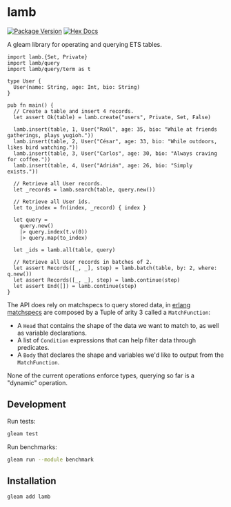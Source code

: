 # lamb

[![Package Version](https://img.shields.io/hexpm/v/lamb)](https://hex.pm/packages/lamb)
[![Hex Docs](https://img.shields.io/badge/hex-docs-ffaff3)](https://hexdocs.pm/lamb/)

A gleam library for operating and querying ETS tables.

```gleam
import lamb.{Set, Private}
import lamb/query
import lamb/query/term as t

type User {
  User(name: String, age: Int, bio: String)
}

pub fn main() {
  // Create a table and insert 4 records.
  let assert Ok(table) = lamb.create("users", Private, Set, False)

  lamb.insert(table, 1, User("Raúl", age: 35, bio: "While at friends gatherings, plays yugioh."))
  lamb.insert(table, 2, User("César", age: 33, bio: "While outdoors, likes bird watching."))
  lamb.insert(table, 3, User("Carlos", age: 30, bio: "Always craving for coffee."))
  lamb.insert(table, 4, User("Adrián", age: 26, bio: "Simply exists."))

  // Retrieve all User records.
  let _records = lamb.search(table, query.new())

  // Retrieve all User ids.
  let to_index = fn(index, _record) { index }

  let query =
    query.new()
    |> query.index(t.v(0))
    |> query.map(to_index)

  let _ids = lamb.all(table, query)

  // Retrieve all User records in batches of 2.
  let assert Records([_, _], step) = lamb.batch(table, by: 2, where: q.new())
  let assert Records([_, _], step) = lamb.continue(step)
  let assert End([]) = lamb.continue(step)
}
```

The API does rely on matchspecs to query stored data, in [erlang matchspecs](https://www.erlang.org/doc/apps/erts/match_spec.html) are composed by a Tuple of arity 3 called a `MatchFunction`:

- A `Head` that contains the shape of the data we want to match to, as well as variable declarations.
- A list of `Condition` expressions that can help filter data through predicates.
- A `Body` that declares the shape and variables we'd like to output from the `MatchFunction`.

None of the current operations enforce types, querying so far is a "dynamic" operation.

## Development

Run tests:

```sh
gleam test
```

Run benchmarks:

```sh
gleam run --module benchmark
```

## Installation

```sh
gleam add lamb
```
